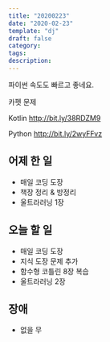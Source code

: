 ```yaml
---
title: "20200223"
date: "2020-02-23"
template: "dj"
draft: false
category: 
tags:
description:
---
```


파이썬 속도도 빠르고 좋네요.

카펫 문제

Kotlin
<http://bit.ly/38RDZM9>

Python
<http://bit.ly/2wyFFvz>

## 어제 한 일

* 매일 코딩 도장
* 책장 정리 & 방정리
* 울트라러닝 1장

## 오늘 할 일

* 매일 코딩 도장
* 지식 도장 문제 추가
* 함수형 코틀린 8장 복습
* 울트라러닝 2장

## 장애

* 없을 무
